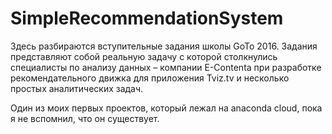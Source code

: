 # SimpleRecommendationSystem

Здесь разбираются вступительные задания школы GoTo 2016. Задания представляют собой реальную задачу с которой столкнулись специалисты по анализу данных – компании E-Contenta при разработке рекомендательного движка для приложения Tviz.tv и несколько простых аналитических задач.

Один из моих первых проектов, который лежал на anaconda cloud, пока я не вспомнил, что он существует.
